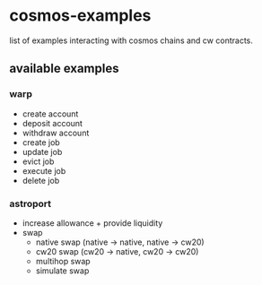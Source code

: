 # cosmos-examples

list of examples interacting with cosmos chains and cw contracts.

## available examples

### warp

- create account
- deposit account
- withdraw account
- create job
- update job
- evict job
- execute job
- delete job

### astroport

- increase allowance + provide liquidity
- swap
  - native swap (native -> native, native -> cw20)
  - cw20 swap (cw20 -> native, cw20 -> cw20)
  - multihop swap
  - simulate swap
